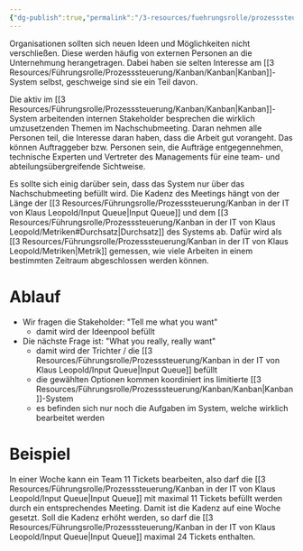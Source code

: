 ```yaml
---
{"dg-publish":true,"permalink":"/3-resources/fuehrungsrolle/prozesssteuerung/kanban-in-der-it-von-klaus-leopold/nachschubmeeting/","created":"2024-04-15T12:17:35.679+02:00","updated":"2024-04-17T20:14:12.754+02:00"}
---
```



Organisationen sollten sich neuen Ideen und Möglichkeiten nicht verschließen. Diese werden häufig von externen Personen an die Unternehmung herangetragen. Dabei haben sie selten Interesse am [[3 Resources/Führungsrolle/Prozesssteuerung/Kanban/Kanban\|Kanban]]-System selbst, geschweige sind sie ein Teil davon.

Die aktiv im [[3 Resources/Führungsrolle/Prozesssteuerung/Kanban/Kanban\|Kanban]]-System arbeitenden internen Stakeholder besprechen die wirklich umzusetzenden Themen im Nachschubmeeting. Daran nehmen alle Personen teil, die Interesse daran haben, dass die Arbeit gut vorangeht.
Das können Auftraggeber bzw. Personen sein, die Aufträge entgegennehmen, technische Experten und Vertreter des Managements für eine team- und abteilungsübergreifende Sichtweise.

Es sollte sich einig darüber sein, dass das System nur über das Nachschubmeeting befüllt wird. Die Kadenz des Meetings hängt von der Länge der [[3 Resources/Führungsrolle/Prozesssteuerung/Kanban in der IT von Klaus Leopold/Input Queue\|Input Queue]] und dem [[3 Resources/Führungsrolle/Prozesssteuerung/Kanban in der IT von Klaus Leopold/Metriken#Durchsatz\|Durchsatz]]  des Systems ab. Dafür wird als [[3 Resources/Führungsrolle/Prozesssteuerung/Kanban in der IT von Klaus Leopold/Metriken\|Metrik]] gemessen, wie viele Arbeiten in einem bestimmten Zeitraum abgeschlossen werden können.

# Ablauf

- Wir fragen die Stakeholder: "Tell me what you want"
	- damit wird der Ideenpool befüllt
- Die nächste Frage ist: "What you really, really want"
	- damit wird der Trichter / die [[3 Resources/Führungsrolle/Prozesssteuerung/Kanban in der IT von Klaus Leopold/Input Queue\|Input Queue]] befüllt
	- die gewählten Optionen kommen koordiniert ins limitierte [[3 Resources/Führungsrolle/Prozesssteuerung/Kanban/Kanban\|Kanban]]-System
	- es befinden sich nur noch die Aufgaben im System, welche wirklich bearbeitet werden

# Beispiel

In einer Woche kann ein Team 11 Tickets bearbeiten, also darf die [[3 Resources/Führungsrolle/Prozesssteuerung/Kanban in der IT von Klaus Leopold/Input Queue\|Input Queue]] mit maximal 11 Tickets befüllt werden durch ein entsprechendes Meeting. Damit ist die Kadenz auf eine Woche gesetzt. Soll die Kadenz erhöht werden, so darf die [[3 Resources/Führungsrolle/Prozesssteuerung/Kanban in der IT von Klaus Leopold/Input Queue\|Input Queue]] maximal 24 Tickets enthalten.
